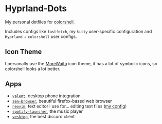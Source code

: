# Hyprland-Dots
My personal dotfiles for [colorshell](https://github.com/retrozinndev/colorshell).

Includes configs like `fastfetch`, my `kitty` user-specific configuration and `Hyprland` + `colorshell` user configs.

## Icon Theme
I personally use the [MoreWaita](https://github.com/somepaulo/MoreWaita) icon theme, it has a lot of symbolic icons, so colorshell looks a lot better.

## Apps
- [`valent`](https://valent.andyholmes.ca), desktop phone integration 
- [`zen-browser`](https://zen-browser.app), beautiful firefox-based web browser
- [`neovim`](https://neovim.io), text editor I use for... editing text files ([my config](https://github.com/retrozinndev/nvim.lua))
- [`spotify-launcher`](https://archlinux.org/packages/extra/x86_64/spotify-launcher), the music player
- [`vesktop`](https://vesktop.vencord.dev), the best discord client
